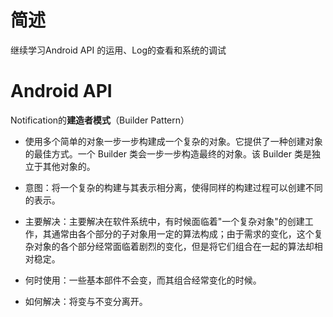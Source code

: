 # 简述

继续学习Android API 的运用、Log的查看和系统的调试

# Android API

Notification的**建造者模式**（Builder Pattern）

- 使用多个简单的对象一步一步构建成一个复杂的对象。它提供了一种创建对象的最佳方式。一个 Builder 类会一步一步构造最终的对象。该 Builder 类是独立于其他对象的。

- 意图：将一个复杂的构建与其表示相分离，使得同样的构建过程可以创建不同的表示。

- 主要解决：主要解决在软件系统中，有时候面临着"一个复杂对象"的创建工作，其通常由各个部分的子对象用一定的算法构成；由于需求的变化，这个复杂对象的各个部分经常面临着剧烈的变化，但是将它们组合在一起的算法却相对稳定。

- 何时使用：一些基本部件不会变，而其组合经常变化的时候。

- 如何解决：将变与不变分离开。